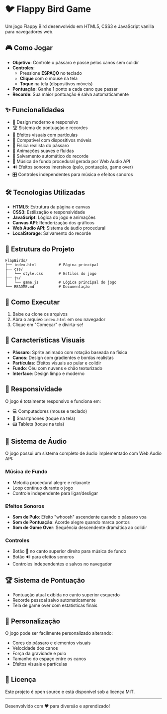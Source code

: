 # 🐦 Flappy Bird Game

Um jogo Flappy Bird desenvolvido em HTML5, CSS3 e JavaScript vanilla para navegadores web.

## 🎮 Como Jogar

- **Objetivo**: Controle o pássaro e passe pelos canos sem colidir
- **Controles**: 
  - Pressione **ESPAÇO** no teclado
  - **Clique** com o mouse na tela
  - **Toque** na tela (dispositivos móveis)
- **Pontuação**: Ganhe 1 ponto a cada cano que passar
- **Recorde**: Sua maior pontuação é salva automaticamente

## ✨ Funcionalidades

- 🎨 Design moderno e responsivo
- 🏆 Sistema de pontuação e recordes
- 💫 Efeitos visuais com partículas
- 📱 Compatível com dispositivos móveis
- 🎯 Física realista do pássaro
- 🌟 Animações suaves e fluidas
- 💾 Salvamento automático do recorde
- 🎵 Música de fundo procedural gerada por Web Audio API
- 🔊 Efeitos sonoros imersivos (pulo, pontuação, game over)
- 🎛️ Controles independentes para música e efeitos sonoros

## 🛠️ Tecnologias Utilizadas

- **HTML5**: Estrutura da página e canvas
- **CSS3**: Estilização e responsividade
- **JavaScript**: Lógica do jogo e animações
- **Canvas API**: Renderização dos gráficos
- **Web Audio API**: Sistema de áudio procedural
- **LocalStorage**: Salvamento do recorde

## 📁 Estrutura do Projeto

```
FlapBirds/
├── index.html          # Página principal
├── css/
│   └── style.css       # Estilos do jogo
├── js/
│   └── game.js         # Lógica principal do jogo
└── README.md           # Documentação
```

## 🚀 Como Executar

1. Baixe ou clone os arquivos
2. Abra o arquivo `index.html` em seu navegador
3. Clique em "Começar" e divirta-se!

## 🎨 Características Visuais

- **Pássaro**: Sprite animado com rotação baseada na física
- **Canos**: Design com gradientes e bordas realistas
- **Partículas**: Efeitos visuais ao pular e colidir
- **Fundo**: Céu com nuvens e chão texturizado
- **Interface**: Design limpo e moderno

## 📱 Responsividade

O jogo é totalmente responsivo e funciona em:
- 💻 Computadores (mouse e teclado)
- 📱 Smartphones (toque na tela)
- 📟 Tablets (toque na tela)

## 🎵 Sistema de Áudio

O jogo possui um sistema completo de áudio implementado com Web Audio API:

### Música de Fundo
- Melodia procedural alegre e relaxante
- Loop contínuo durante o jogo
- Controle independente para ligar/desligar

### Efeitos Sonoros
- **Som de Pulo**: Efeito "whoosh" ascendente quando o pássaro voa
- **Som de Pontuação**: Acorde alegre quando marca pontos
- **Som de Game Over**: Sequência descendente dramática ao colidir

### Controles
- Botão 🎵 no canto superior direito para música de fundo
- Botão 🔊 para efeitos sonoros
- Controles independentes e salvos no navegador

## 🏆 Sistema de Pontuação

- Pontuação atual exibida no canto superior esquerdo
- Recorde pessoal salvo automaticamente
- Tela de game over com estatísticas finais

## 🔧 Personalização

O jogo pode ser facilmente personalizado alterando:
- Cores do pássaro e elementos visuais
- Velocidade dos canos
- Força da gravidade e pulo
- Tamanho do espaço entre os canos
- Efeitos visuais e partículas

## 📝 Licença

Este projeto é open source e está disponível sob a licença MIT.

---

Desenvolvido com ❤️ para diversão e aprendizado!
